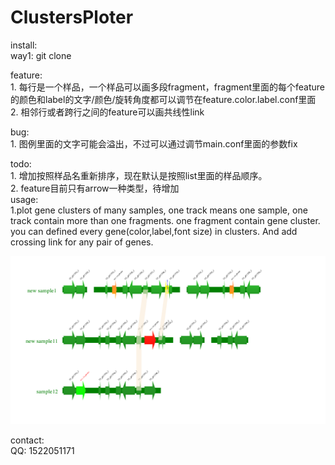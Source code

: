 # ClustersPloter
install:<br>
    way1: git clone

feature:<br>
    1. 每行是一个样品，一个样品可以画多段fragment，fragment里面的每个feature的颜色和label的文字/颜色/旋转角度都可以调节在feature.color.label.conf里面<br>
    2. 相邻行或者跨行之间的feature可以画共线性link<br>

bug:<br>
    1. 图例里面的文字可能会溢出，不过可以通过调节main.conf里面的参数fix

todo:<br>
    1. 增加按照样品名重新排序，现在默认是按照list里面的样品顺序。<br>
    2. feature目前只有arrow一种类型，待增加<br>
usage:<br>1.plot gene clusters of many samples, one track means one sample, one track contain more than one fragments. one fragment contain gene cluster. you can defined every gene(color,label,font size) in clusters. And add crossing link for any pair of genes.<br>
    
![gene cluster image](example/test4.png)

contact:<br>
    QQ: 1522051171
